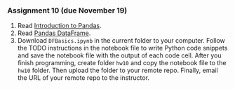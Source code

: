 ### Assignment 10 (due November 19)
1. Read [Introduction to Pandas](https://www.python-course.eu/pandas.php).
2. Read [Pandas DataFrame](https://www.python-course.eu/pandas_DataFrame.php).
3. Download `DFBasics.ipynb` in the current folder to your computer. Follow the TODO instructions in the notebook file to write Python code snippets and save the notebook file with the output of each code cell. After you finish programming, create folder `hw10` and copy the notebook file to the `hw10` folder. Then upload the folder to your remote repo. Finally, email the URL of your remote repo to the instructor.
